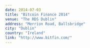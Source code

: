 ```yaml
---
date: 2014-07-03
title: "Bitcoin Finance 2014"
venue: "The RDS Dublin"
address: "Merrion Road, Ballsbridge"
city: "Dublin"
country: "Ireland"
link: "http://www.bitfin.com/"
---
```

